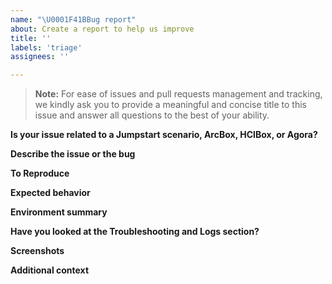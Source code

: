 ```yaml
---
name: "\U0001F41BBug report"
about: Create a report to help us improve
title: ''
labels: 'triage'
assignees: ''

---
```

<!--- 🛑 Please check existing issues first before continuing: https://github.com/microsoft/azure_arc/issues --->

<!--- Disclaimer: The intent of this "Bug report" template is to address feature requests related to the various Arc Jumpstart solution. The Arc Jumpstart team does not handle and/or support Azure Arc upstream core product related issues, bugs and feature requests and will try to assist on a best effort basis. For a core product issue or feature request/feedback, please create an official [Azure support ticket](https://azure.microsoft.com/support/create-ticket/) or [general feedback request](https://feedback.azure.com). --->

> **Note:** For ease of issues and pull requests management and tracking, we kindly ask you to provide a meaningful and concise title to this issue and answer all questions to the best of your ability.


**Is your issue related to a Jumpstart scenario, ArcBox, HCIBox, or Agora?**
<!--- A link to the Jumpstart scenario you are working on. --->

**Describe the issue or the bug**
<!--- A clear and concise description of what the issue or the bug is. --->

**To Reproduce**
<!--- Steps to reproduce the behavior:
1. Go to '...'
2. Click on '....'
3. Scroll down to '....'
4. See error --->

**Expected behavior**
<!--- A clear and concise description of what you expected to happen. --->

**Environment summary**
<!--- Relevant versions to the issue / CLI version (`_az --version_`) / Terraform CLI version (`terraform version`) / Other  --->

**Have you looked at the Troubleshooting and Logs section?**
<!---Relevant logs retrieval instructions can be found in the Troubleshooting section.
- [Jumpstart ArcBox for IT Pros troubleshooting](https://azurearcjumpstart.com/azure_jumpstart_arcbox/ITPro#basic-troubleshooting)
- [Jumpstart ArcBox for DevOps troubleshooting](https://azurearcjumpstart.com/azure_jumpstart_arcbox/DevOps#basic-troubleshooting)
- [Jumpstart ArcBox for DataOps troubleshooting](https://azurearcjumpstart.com/azure_jumpstart_arcbox/DataOps#basic-troubleshooting)
- [HCIBox troubleshooting](https://azurearcjumpstart.com/azure_jumpstart_hcibox/getting_started#basic-troubleshooting)
- [Agora - Contoso Supermarket troubleshooting](https://azurearcjumpstart.com/azure_jumpstart_ag/retail/contoso_supermarket/troubleshooting)
- [Agora - Contoso Motors troubleshooting](https://arcjumpstart.com/azure_jumpstart_ag/manufacturing/contoso_motors/troubleshooting)
--->

**Screenshots**
<!--- If applicable, add screenshots to help explain your problem. --->

**Additional context**
<!--- Add any other context about the problem here. --->
